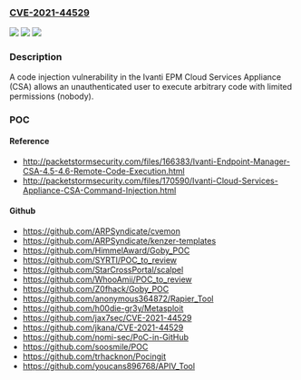 ### [CVE-2021-44529](https://cve.mitre.org/cgi-bin/cvename.cgi?name=CVE-2021-44529)
![](https://img.shields.io/static/v1?label=Product&message=Ivanti%20EPM&color=blue)
![](https://img.shields.io/static/v1?label=Version&message=n%2Fa&color=blue)
![](https://img.shields.io/static/v1?label=Vulnerability&message=Code%20Injection%20(CWE-94)&color=brighgreen)

### Description

A code injection vulnerability in the Ivanti EPM Cloud Services Appliance (CSA) allows an unauthenticated user to execute arbitrary code with limited permissions (nobody).

### POC

#### Reference
- http://packetstormsecurity.com/files/166383/Ivanti-Endpoint-Manager-CSA-4.5-4.6-Remote-Code-Execution.html
- http://packetstormsecurity.com/files/170590/Ivanti-Cloud-Services-Appliance-CSA-Command-Injection.html

#### Github
- https://github.com/ARPSyndicate/cvemon
- https://github.com/ARPSyndicate/kenzer-templates
- https://github.com/HimmelAward/Goby_POC
- https://github.com/SYRTI/POC_to_review
- https://github.com/StarCrossPortal/scalpel
- https://github.com/WhooAmii/POC_to_review
- https://github.com/Z0fhack/Goby_POC
- https://github.com/anonymous364872/Rapier_Tool
- https://github.com/h00die-gr3y/Metasploit
- https://github.com/jax7sec/CVE-2021-44529
- https://github.com/jkana/CVE-2021-44529
- https://github.com/nomi-sec/PoC-in-GitHub
- https://github.com/soosmile/POC
- https://github.com/trhacknon/Pocingit
- https://github.com/youcans896768/APIV_Tool


